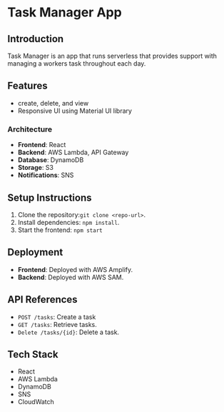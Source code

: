 # Task Manager App

## Introduction

Task Manager is an app that runs serverless that provides support with managing a workers task throughout each day.

## Features
- create, delete, and view
- Responsive UI using Material UI library


### Architecture

- **Frontend**: React
- **Backend**: AWS Lambda, API Gateway
- **Database**: DynamoDB
- **Storage**: S3
- **Notifications**: SNS

## Setup Instructions
1. Clone the repository:`git clone <repo-url>`.
2. Install dependencies: `npm install`.
3. Start the frontend: `npm start`

## Deployment
- **Frontend**: Deployed with AWS Amplify.
- **Backend**: Deployed with AWS SAM.

## API References
- `POST /tasks`: Create a task
- `GET /tasks`: Retrieve tasks.
- `Delete /tasks/{id}`: Delete a task.

## Tech Stack
- React
- AWS Lambda
- DynamoDB
- SNS
- CloudWatch

